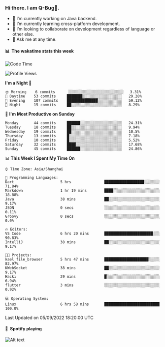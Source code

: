### Hi there. I am Q-Bug🐞.

- 🔭 I’m currently working on Java backend.
- 🌱 I’m currently learning cross-platform development.
- 👯 I’m looking to collaborate on development regardless of language or other else.
- 💬 Ask me at any time.

#### 📊 &nbsp;**The wakatime stats this week**  
<!--START_SECTION:waka-->
![Code Time](http://img.shields.io/badge/Code%20Time-19%20hrs%207%20mins-blue)

![Profile Views](http://img.shields.io/badge/Profile%20Views-1-blue)

**I'm a Night 🦉** 

```text
🌞 Morning    6 commits      ░░░░░░░░░░░░░░░░░░░░░░░░░   3.31% 
🌆 Daytime    53 commits     ███████░░░░░░░░░░░░░░░░░░   29.28% 
🌃 Evening    107 commits    ██████████████░░░░░░░░░░░   59.12% 
🌙 Night      15 commits     ██░░░░░░░░░░░░░░░░░░░░░░░   8.29%

```
📅 **I'm Most Productive on Sunday** 

```text
Monday       44 commits     ██████░░░░░░░░░░░░░░░░░░░   24.31% 
Tuesday      18 commits     ██░░░░░░░░░░░░░░░░░░░░░░░   9.94% 
Wednesday    19 commits     ██░░░░░░░░░░░░░░░░░░░░░░░   10.5% 
Thursday     13 commits     █░░░░░░░░░░░░░░░░░░░░░░░░   7.18% 
Friday       10 commits     █░░░░░░░░░░░░░░░░░░░░░░░░   5.52% 
Saturday     32 commits     ████░░░░░░░░░░░░░░░░░░░░░   17.68% 
Sunday       45 commits     ██████░░░░░░░░░░░░░░░░░░░   24.86%

```


📊 **This Week I Spent My Time On** 

```text
⌚︎ Time Zone: Asia/Shanghai

💬 Programming Languages: 
Dart                     5 hrs               ██████████████████░░░░░░░   71.84% 
Markdown                 1 hr 19 mins        ████░░░░░░░░░░░░░░░░░░░░░   18.88% 
Java                     38 mins             ██░░░░░░░░░░░░░░░░░░░░░░░   9.17% 
JSON                     0 secs              ░░░░░░░░░░░░░░░░░░░░░░░░░   0.11% 
Groovy                   0 secs              ░░░░░░░░░░░░░░░░░░░░░░░░░   0.0%

🔥 Editors: 
VS Code                  6 hrs 20 mins       ██████████████████████░░░   90.83% 
IntelliJ                 38 mins             ██░░░░░░░░░░░░░░░░░░░░░░░   9.17%

🐱‍💻 Projects: 
kael_file_browser        5 hrs 47 mins       ████████████████████░░░░░   82.97% 
KWebSocket               38 mins             ██░░░░░░░░░░░░░░░░░░░░░░░   9.17% 
Hacki                    29 mins             █░░░░░░░░░░░░░░░░░░░░░░░░   6.94% 
flutter                  3 mins              ░░░░░░░░░░░░░░░░░░░░░░░░░   0.92%

💻 Operating System: 
Linux                    6 hrs 58 mins       █████████████████████████   100.0%

```


 Last Updated on 05/09/2022 18:20:00 UTC
<!--END_SECTION:waka-->

#### 🎵 &nbsp;**Spotify playing**  
![Alt text](https://spotify-recently-played-readme.vercel.app/api?user=e5y1o4x7kdt9kf2blu4wvmb4s&unique={true|1|on|yes})
